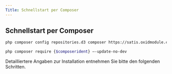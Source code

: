 ```yaml
---
Title: Schnellstart per Composer
---
```


## Schnellstart per Composer

```bash
php composer config repositories.d3 composer https://satis.oxidmodule.com

php composer require {$composerident} –-update-no-dev
```

Detailliertere Angaben zur Installation entnehmen Sie bitte den folgenden Schritten.